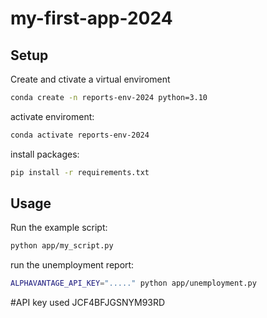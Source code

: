 # my-first-app-2024

## Setup

Create and ctivate a virtual enviroment


```sh
conda create -n reports-env-2024 python=3.10
``` 

activate enviroment:

```sh
conda activate reports-env-2024
```



install packages:

```sh
pip install -r requirements.txt
```




## Usage

Run the example script:

```sh
python app/my_script.py
```

run the unemployment report:

```sh
ALPHAVANTAGE_API_KEY="....." python app/unemployment.py
```

#API key used JCF4BFJGSNYM93RD

